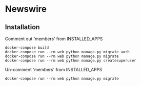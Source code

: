 # Newswire

## Installation

Comment out 'members' from INSTALLED_APPS

```
docker-compose build
docker-compose run --rm web python manage.py migrate auth
docker-compose run --rm web python manage.py migrate
docker-compose run --rm web python manage.py createsuperuser
```

Un-comment 'members' from INSTALLED_APPS

```docker-compose build
docker-compose run --rm web python manage.py migrate
```
